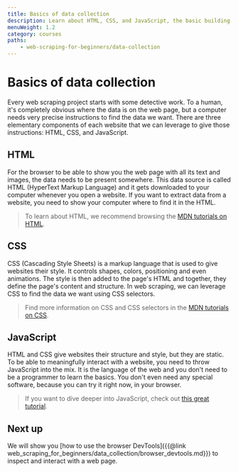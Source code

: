```yaml
---
title: Basics of data collection
description: Learn about HTML, CSS, and JavaScript, the basic building blocks of a website, and how to use them in web scraping and data collection.
menuWeight: 1.2
category: courses
paths:
    - web-scraping-for-beginners/data-collection
---
```


# [](#basics) Basics of data collection

Every web scraping project starts with some detective work. To a human, it's completely obvious where the data is on the web page, but a computer needs very precise instructions to find the data we want. There are three elementary components of each website that we can leverage to give those instructions: HTML, CSS, and JavaScript.

## [](#html) HTML

For the browser to be able to show you the web page with all its text and images, the data needs to be present somewhere. This data source is called HTML (HyperText Markup Language) and it gets downloaded to your computer whenever you open a website. If you want to extract data from a website, you need to show your computer where to find it in the HTML.

> To learn about HTML, we recommend browsing the <a href="https://developer.mozilla.org/en-US/docs/Web/HTML" target="_blank">MDN tutorials on HTML</a>.

## [](#css) CSS

CSS (Cascading Style Sheets) is a markup language that is used to give websites their style. It controls shapes, colors, positioning and even animations. The style is then added to the page's HTML and together, they define the page's content and structure. In web scraping, we can leverage CSS to find the data we want using CSS selectors.

> Find more information on CSS and CSS selectors in the <a href="https://developer.mozilla.org/en-US/docs/Web/CSS" target="_blank">MDN tutorials on CSS</a>.

## [](#javascript) JavaScript

HTML and CSS give websites their structure and style, but they are static. To be able to meaningfully interact with a website, you need to throw JavaScript into the mix. It is the language of the web and you don't need to be a programmer to learn the basics. You don't even need any special software, because you can try it right now, in your browser.

> If you want to dive deeper into JavaScript, check out <a href="https://javascript.info/" target="_blank">this great tutorial</a>.

## [](#next) Next up

We will show you [how to use the browser DevTools]({{@link web_scraping_for_beginners/data_collection/browser_devtools.md}}) to inspect and interact with a web page.

